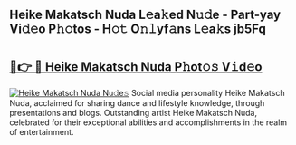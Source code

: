 ## Heike Makatsch Nuda L𝚎a𝚔ed N𝚞𝚍e - Part-yay Vi𝚍𝚎o P𝚑𝚘tos - H𝚘𝚝 O𝚗𝚕yf𝚊ns L𝚎a𝚔s jb5Fq

# <h2><a href="http://kf1vf4.oniu.top/?m=Heike+Makatsch+Nuda">🔗👉 🔴 Heike Makatsch Nuda P𝚑ot𝚘𝚜 V𝚒d𝚎o</a></h2>

[![Heike Makatsch Nuda Nu𝚍e𝚜](https://i.imgur.com/0qMVB7G.gif)](http://kf1vf4.oniu.top/?m=Heike+Makatsch+Nuda)
Social media personality Heike Makatsch Nuda, acclaimed for sharing dance and lifestyle knowledge, through presentations and blogs. Outstanding artist Heike Makatsch Nuda, celebrated for their exceptional abilities and accomplishments in the realm of entertainment.  
